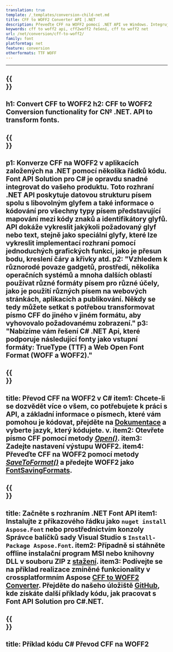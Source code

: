 ```yaml
---
translation: true
template: /_templates/conversion-child-net.md
title: CFF to WOFF2 Converter API |.NET
description: Převeďte CFF na WOFF2 pomocí .NET API ve Windows. Integrujte tuto nativní funkci převodu písem CFF na WOFF2 do svého vlastního řešení.
keywords: cff to woff2 api, cff2woff2 řešení, cff to woff2 net
url: /net/conversion/cff-to-woff2/
family: font
platformtag: net
feature: conversion
otherformats: TTF WOFF
---
```


---
{{<section banner>}}
---
h1: Convert CFF to WOFF2
h2: CFF to WOFF2 Conversion functionality for C№ .NET. API to transform fonts.
---

{{<section overview>}}
---
p1: Konverze CFF na WOFF2 v aplikacích založených na .NET pomocí několika řádků kódu. Font API Solution pro С# je opravdu snadné integrovat do vašeho produktu. Toto rozhraní .NET API poskytuje datovou strukturu písem spolu s libovolným glyfem a také informace o kódování pro všechny typy písem představující mapování mezi kódy znaků a identifikátory glyfů. API dokáže vykreslit jakýkoli požadovaný glyf nebo text, stejně jako speciální glyfy, které lze vykreslit implementací rozhraní pomocí jednoduchých grafických funkcí, jako je přesun bodu, kreslení čáry a křivky atd.
p2: "Vzhledem k různorodé povaze gadgetů, prostředí, několika operačních systémů a mnoha dalších oblastí používat různé formáty písem pro různé účely, jako je použití různých písem na webových stránkách, aplikacích a publikování. Někdy se tedy můžete setkat s potřebou transformovat písmo CFF do jiného v jiném formátu, aby vyhovovalo požadovanému zobrazení."
p3: "Nabízíme vám řešení С# .NET Api, které podporuje následující fonty jako vstupní formáty: TrueType (TTF) a Web Open Font Format (WOFF a WOFF2)."
---

{{<section feature1>}}
---
title: Převod CFF na WOFF2 v C#
item1: Chcete-li se dozvědět více o všem, co potřebujete k práci s API, a základní informace o písmech, které vám pomohou je kódovat, přejděte na [Dokumentace](https://docs.aspose.com/font/) a vyberte jazyk, který kódujete. v.
item2: Otevřete písmo CFF pomocí metody [*Open()*](https://reference.aspose.com/font/net/aspose.font/font/open/).
item3: Zadejte nastavení výstupu WOFF2.
item4: Převeďte CFF na WOFF2 pomocí metody [*SaveToFormat()*](https://reference.aspose.com/font/net/aspose.font/font/savetoformat/) a předejte WOFF2 jako [FontSavingFormats](https://reference.aspose.com/font/net/aspose.font/fontsavingformats/).
---

{{<section feature2>}}
---
title: Začněte s rozhraním .NET Font API
item1: Instalujte z příkazového řádku jako ```nuget install Aspose.Font``` nebo prostřednictvím konzoly Správce balíčků sady Visual Studio s ```Install-Package Aspose.Font```.
item2: Případně si stáhněte offline instalační program MSI nebo knihovny DLL v souboru ZIP z [stažení](https://downloads.aspose.com/font/net).
item3: Podívejte se na příklad realizace zmíněné funkcionality v crossplatformním Aspose [CFF to WOFF2 Converter](https://products.aspose.app/font/conversion/cff-to-woff2). Přejděte do našeho úložiště [GitHub](https://github.com/aspose-font/Aspose.Font-Documentation/tree/master/net-examples), kde získáte další příklady kódu, jak pracovat s Font API Solution pro C#.NET.
---

{{<section codeexample>}}
---
title: Příklad kódu C# Převod CFF na WOFF2
---